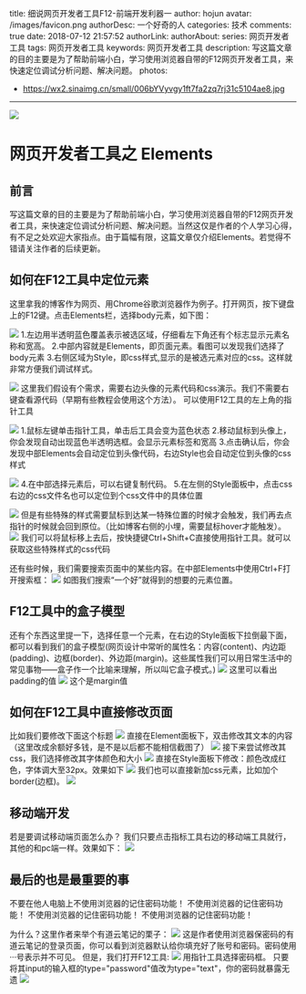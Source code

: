 title: 细说网页开发者工具F12-前端开发利器一
author: hojun
avatar: /images/favicon.png
authorDesc: 一个好奇的人
categories: 技术
comments: true
date: 2018-07-12 21:57:52
authorLink:
authorAbout:
series: 网页开发者工具
tags: 网页开发者工具
keywords: 网页开发者工具
description: 写这篇文章的目的主要是为了帮助前端小白，学习使用浏览器自带的F12网页开发者工具，来快速定位调试分析问题、解决问题。
photos:
 - https://wx2.sinaimg.cn/small/006bYVyvgy1ft7fa2zq7rj31c5104ae8.jpg
---
![](https://wx2.sinaimg.cn/large/006bYVyvgy1ft7fa2zq7rj31c5104ae8.jpg)

# 网页开发者工具之 Elements

## 前言

写这篇文章的目的主要是为了帮助前端小白，学习使用浏览器自带的F12网页开发者工具，来快速定位调试分析问题、解决问题。当然这仅是作者的个人学习心得，有不足之处欢迎大家指点。由于篇幅有限，这篇文章仅介绍Elements。若觉得不错请关注作者的后续更新。

## 如何在F12工具中定位元素

这里拿我的博客作为网页、用Chrome谷歌浏览器作为例子。打开网页，按下键盘上的F12键。点击Elements栏，选择body元素，如下图：

![](https://wx3.sinaimg.cn/large/006bYVyvgy1ft61hhm5prj318g0n10vg.jpg)
1.左边用半透明蓝色覆盖表示被选区域，仔细看左下角还有个标志显示元素名称和宽高。
2.中部内容就是Elements，即页面元素。看图可以发现我们选择了body元素
3.右侧区域为Style，即css样式,显示的是被选元素对应的css。这样就非常方便我们调试样式。

![](https://wx2.sinaimg.cn/large/006bYVyvgy1ft61hij946j318f0n3dk8.jpg)
这里我们假设有个需求，需要右边头像的元素代码和css演示。我们不需要右键查看源代码（早期有些教程会使用这个方法）。
可以使用F12工具的左上角的指针工具

![](https://wx2.sinaimg.cn/large/006bYVyvgy1ft61hj4ddnj318g0n5grb.jpg)
1.鼠标左键单击指针工具，单击后工具会变为蓝色状态
2.移动鼠标到头像上，你会发现自动出现蓝色半透明选框。会显示元素标签和宽高
3.点击确认后，你会发现中部Elements会自动定位到头像代码，右边Style也会自动定位到头像的css样式

![](https://wx4.sinaimg.cn/large/006bYVyvgy1ft61hjrb8uj318g0n579k.jpg)
4.在中部选择元素后，可以右键复制代码。
5.在左侧的Style面板中，点击css右边的css文件名也可以定位到个css文件中的具体位置

![](https://wx2.sinaimg.cn/large/006bYVyvgy1ft61hkig03j318g0n4n2t.jpg)
但是有些特殊的样式需要鼠标到达某一特殊位置的时候才会触发，我们再去点指针的时候就会回到原位。（比如博客右侧的小埋，需要鼠标hover才能触发）。
![](https://wx2.sinaimg.cn/large/006bYVyvgy1ft61hldw8bj318g0n07a6.jpg)
我们可以将鼠标移上去后，按快捷键Ctrl+Shift+C直接使用指针工具。就可以获取这些特殊样式的css代码

还有些时候，我们需要搜索页面中的某些内容。在中部Elements中使用Ctrl+F打开搜索框：
![](https://wx1.sinaimg.cn/large/006bYVyvgy1ft61hlz00bj318g0n3jwy.jpg)
如图我们搜索“一个好”就得到的想要的元素位置。

## F12工具中的盒子模型

还有个东西这里提一下，选择任意一个元素，在右边的Style面板下拉倒最下面，都可以看到我们的盒子模型(网页设计中常听的属性名：内容(content)、内边距(padding)、边框(border)、外边距(margin)。这些属性我们可以用日常生活中的常见事物——盒子作一个比喻来理解，所以叫它盒子模式。)
![](https://wx1.sinaimg.cn/large/006bYVyvgy1ft61hmkeo1j318g0n3tei.jpg)
这里可以看出padding的值
![](https://wx2.sinaimg.cn/large/006bYVyvgy1ft61hn9jfcj318g0n37a7.jpg)
这个是margin值

## 如何在F12工具中直接修改页面

比如我们要修改下面这个标题
![](https://wx3.sinaimg.cn/large/006bYVyvgy1ft61ho5deqj318g0n3n31.jpg)
直接在Element面板下，双击修改其文本的内容（这里改成余额好多钱，是不是以后都不能相信截图了）
![](https://wx4.sinaimg.cn/large/006bYVyvgy1ft61hory1aj318g0n1jxa.jpg)
接下来尝试修改其css，我们选择修改其字体颜色和大小
![](https://wx4.sinaimg.cn/large/006bYVyvgy1ft61hpkktgj318g0n1teh.jpg)
直接在Style面板下修改：颜色改成红色，字体调大至32px。效果如下
![](https://wx1.sinaimg.cn/large/006bYVyvgy1ft61hqcxyuj318g0n2ag9.jpg)
我们也可以直接新加css元素，比如加个border(边框)。
![](https://wx2.sinaimg.cn/large/006bYVyvgy1ft61hr94fkj318g0n17ap.jpg)

## 移动端开发

若是要调试移动端页面怎么办？
我们只要点击指标工具右边的移动端工具就行，其他的和pc端一样。效果如下：
![](https://wx3.sinaimg.cn/large/006bYVyvgy1ft61hs8qmaj318g0n1n2m.jpg)

## 最后的也是最重要的事

不要在他人电脑上不使用浏览器的记住密码功能！
不使用浏览器的记住密码功能！
不使用浏览器的记住密码功能！
不使用浏览器的记住密码功能！

为什么？这里作者来举个有道云笔记的栗子：
![](https://wx4.sinaimg.cn/large/006bYVyvgy1ft61htnriqj30zi0m2t8s.jpg)
这是作者使用浏览器保密码的有道云笔记的登录页面，你可以看到浏览器默认给你填充好了账号和密码。密码使用···号表示并不可见。
但是，我们打开F12工具:
![](https://wx4.sinaimg.cn/large/006bYVyvgy1ft61huec4uj318g0mwn2b.jpg)
用指针工具选择密码框。
只要将其input的输入框的type="password"值改为type="text"，你的密码就暴露无遗
![](https://wx1.sinaimg.cn/large/006bYVyvgy1ft61hv1hmqj318g0n1jwh.jpg)
